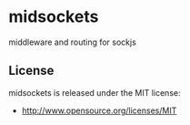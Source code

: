 midsockets
=======

middleware and routing for sockjs

License
-------

midsockets is released under the MIT license:

* http://www.opensource.org/licenses/MIT
